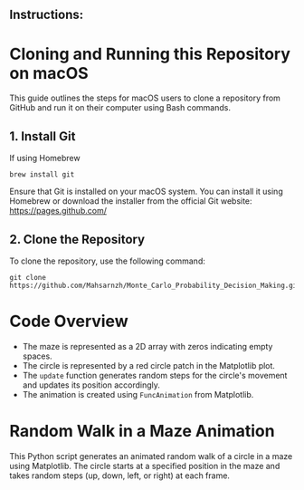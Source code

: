 ## Instructions:

# Cloning and Running this Repository on macOS

This guide outlines the steps for macOS users to clone a repository from GitHub and run it on their computer using Bash commands.

## 1. Install Git
If using Homebrew
```
brew install git
```

Ensure that Git is installed on your macOS system. You can install it using Homebrew or download the installer from the official Git website:
https://pages.github.com/


## 2. Clone the Repository
To clone the repository, use the following command:
```
git clone https://github.com/Mahsarnzh/Monte_Carlo_Probability_Decision_Making.git
```


# Code Overview

- The maze is represented as a 2D array with zeros indicating empty spaces.
- The circle is represented by a red circle patch in the Matplotlib plot.
- The `update` function generates random steps for the circle's movement and updates its position accordingly.
- The animation is created using `FuncAnimation` from Matplotlib.

# Random Walk in a Maze Animation
This Python script generates an animated random walk of a circle in a maze using Matplotlib. The circle starts at a specified position in the maze and takes random steps (up, down, left, or right) at each frame.
